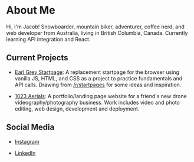 # About Me

Hi, I'm Jacob! Snowboarder, mountain biker, adventurer, coffee nerd, and web developer from Australia, living in British Columbia, Canada. Currently learning API integration and React.

## Current Projects

 - [Earl Grey Startpage](https://github.com/PullRequestTimeout/earl-grey-startpage): A replacement startpage for the browser using vanilla JS, HTML, and CSS as a project to practice fundamentals and API calls. Drawing from [/r/startpages](https://www.reddit.com/r/startpages/) for some ideas and inspiration.

 - [1023 Aerials](https://github.com/PullRequestTimeout/1023-aerials-master): A portfolio/landing page website for a friend's new drone videography/photography business. Work includes video and photo editing, web design, development and deployment.

## Social Media

 - [Instagram](https://www.instagram.com/caffeinatejake)

 - [LinkedIn]()